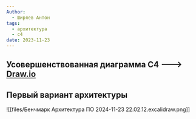 ```yaml
---
Author:
  - Ширяев Антон
tags:
  - архитектура
  - c4
date: 2023-11-23
---
```


## Усовершенствованная диаграмма C4 ---> [Draw.io](https://drive.google.com/file/d/1o4nyLsC-T8OGUrBmCNb4Tvr0_LtFqp1p/view?usp=sharing)

## Первый вариант архитектуры

![[files/Бенчмарк Архитектура ПО 2024-11-23 22.02.12.excalidraw.png]]